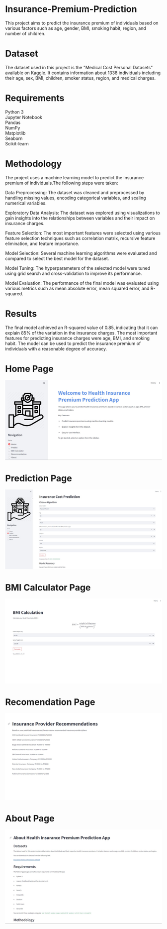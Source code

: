 # Insurance-Premium-Prediction
This project aims to predict the insurance premium of individuals based on various factors such as age, gender, BMI, smoking habit, region, and number of children.

# Dataset           
The dataset used in this project is the "Medical Cost Personal Datasets" available on Kaggle. It contains information about 1338 individuals including their age, sex, BMI, children, smoker status, region, and medical charges.              

# Requirements          
Python 3              
Jupyter Notebook       
Pandas                   
NumPy                            
Matplotlib                        
Seaborn                            
Scikit-learn                               

# Methodology                                                      
The project uses a machine learning model to predict the insurance premium of individuals.The following steps were taken:                             

Data Preprocessing: The dataset was cleaned and preprocessed by handling missing values, encoding categorical variables, and scaling numerical variables.       

Exploratory Data Analysis: The dataset was explored using visualizations to gain insights into the relationships between variables and their impact on insurance charges.

Feature Selection: The most important features were selected using various feature selection techniques such as correlation matrix, recursive feature elimination, and feature importance.                                        

Model Selection: Several machine learning algorithms were evaluated and compared to select the best model for the dataset.                            

Model Tuning: The hyperparameters of the selected model were tuned using grid search and cross-validation to improve its performance.                     

Model Evaluation: The performance of the final model was evaluated using various metrics such as mean absolute error, mean squared error, and R-squared.   

# Results                   
The final model achieved an R-squared value of 0.85, indicating that it can explain 85% of the variation in the insurance charges. The most important features for predicting insurance charges were age, BMI, and smoking habit. The model can be used to predict the insurance premium of individuals with a reasonable degree of accuracy. 

# Home Page
![Home Page](image1.jpg)

# Prediction Page
![Prediction Page](image2.jpg)

# BMI Calculator Page
![BMI Calculator Page](image3.jpg)

# Recomendation Page
![Home Page](image4.jpg)

# About Page
![About Page](image5.jpg)



